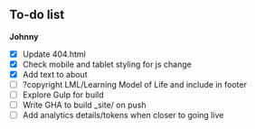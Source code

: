 ## To-do list

**Johnny**

* [X] Update 404.html
* [X] Check mobile and tablet styling for js change
* [X] Add text to about
* [ ] ?copyright LML/Learning Model of Life and include in footer
* [ ] Explore Gulp for build
* [ ] Write GHA to build _site/ on push
* [ ] Add analytics details/tokens when closer to going live
